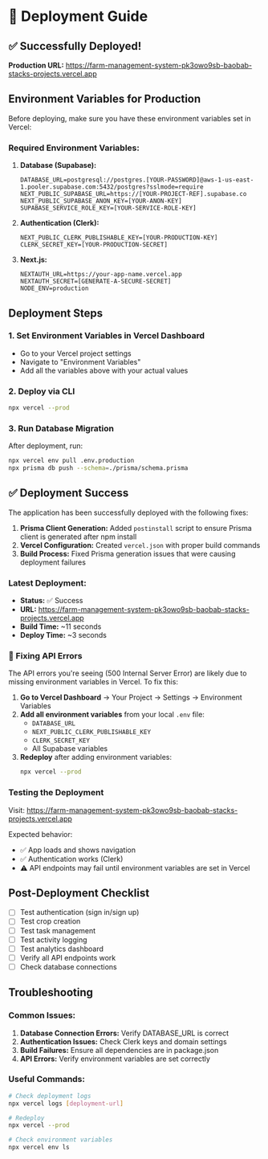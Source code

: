 # 🚀 Deployment Guide

## ✅ Successfully Deployed!

**Production URL:** https://farm-management-system-pk3owo9sb-baobab-stacks-projects.vercel.app

## Environment Variables for Production

Before deploying, make sure you have these environment variables set in Vercel:

### **Required Environment Variables:**

1. **Database (Supabase):**

   ```
   DATABASE_URL=postgresql://postgres.[YOUR-PASSWORD]@aws-1-us-east-1.pooler.supabase.com:5432/postgres?sslmode=require
   NEXT_PUBLIC_SUPABASE_URL=https://[YOUR-PROJECT-REF].supabase.co
   NEXT_PUBLIC_SUPABASE_ANON_KEY=[YOUR-ANON-KEY]
   SUPABASE_SERVICE_ROLE_KEY=[YOUR-SERVICE-ROLE-KEY]
   ```

2. **Authentication (Clerk):**

   ```
   NEXT_PUBLIC_CLERK_PUBLISHABLE_KEY=[YOUR-PRODUCTION-KEY]
   CLERK_SECRET_KEY=[YOUR-PRODUCTION-SECRET]
   ```

3. **Next.js:**
   ```
   NEXTAUTH_URL=https://your-app-name.vercel.app
   NEXTAUTH_SECRET=[GENERATE-A-SECURE-SECRET]
   NODE_ENV=production
   ```

## Deployment Steps

### 1. Set Environment Variables in Vercel Dashboard

- Go to your Vercel project settings
- Navigate to "Environment Variables"
- Add all the variables above with your actual values

### 2. Deploy via CLI

```bash
npx vercel --prod
```

### 3. Run Database Migration

After deployment, run:

```bash
npx vercel env pull .env.production
npx prisma db push --schema=./prisma/schema.prisma
```

## ✅ Deployment Success

The application has been successfully deployed with the following fixes:

1. **Prisma Client Generation:** Added `postinstall` script to ensure Prisma client is generated after npm install
2. **Vercel Configuration:** Created `vercel.json` with proper build commands
3. **Build Process:** Fixed Prisma generation issues that were causing deployment failures

### Latest Deployment:

- **Status:** ✅ Success
- **URL:** https://farm-management-system-pk3owo9sb-baobab-stacks-projects.vercel.app
- **Build Time:** ~11 seconds
- **Deploy Time:** ~3 seconds

### 🔧 Fixing API Errors

The API errors you're seeing (500 Internal Server Error) are likely due to missing environment variables in Vercel. To fix this:

1. **Go to Vercel Dashboard** → Your Project → Settings → Environment Variables
2. **Add all environment variables** from your local `.env` file:
   - `DATABASE_URL`
   - `NEXT_PUBLIC_CLERK_PUBLISHABLE_KEY`
   - `CLERK_SECRET_KEY`
   - All Supabase variables
3. **Redeploy** after adding environment variables:
   ```bash
   npx vercel --prod
   ```

### Testing the Deployment

Visit: https://farm-management-system-pk3owo9sb-baobab-stacks-projects.vercel.app

Expected behavior:

- ✅ App loads and shows navigation
- ✅ Authentication works (Clerk)
- ⚠️ API endpoints may fail until environment variables are set in Vercel

## Post-Deployment Checklist

- [ ] Test authentication (sign in/sign up)
- [ ] Test crop creation
- [ ] Test task management
- [ ] Test activity logging
- [ ] Test analytics dashboard
- [ ] Verify all API endpoints work
- [ ] Check database connections

## Troubleshooting

### Common Issues:

1. **Database Connection Errors:** Verify DATABASE_URL is correct
2. **Authentication Issues:** Check Clerk keys and domain settings
3. **Build Failures:** Ensure all dependencies are in package.json
4. **API Errors:** Verify environment variables are set correctly

### Useful Commands:

```bash
# Check deployment logs
npx vercel logs [deployment-url]

# Redeploy
npx vercel --prod

# Check environment variables
npx vercel env ls
```
